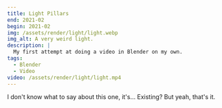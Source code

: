 ```yaml
---
title: Light Pillars
end: 2021-02
begin: 2021-02
img: /assets/render/light/light.webp
img_alt: A very weird light.
description: |
  My first attempt at doing a video in Blender on my own.
tags:
  - Blender
  - Video
video: /assets/render/light/light.mp4
---
```

I don't know what to say about this one, it's... Existing? But yeah, that's it.
